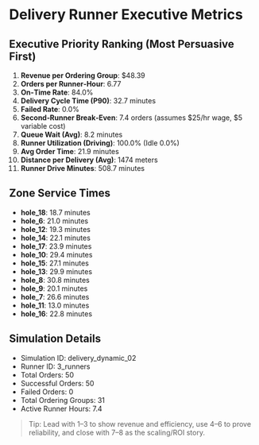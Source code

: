# Delivery Runner Executive Metrics

## Executive Priority Ranking (Most Persuasive First)
1. **Revenue per Ordering Group**: $48.39
2. **Orders per Runner‑Hour**: 6.77
3. **On‑Time Rate**: 84.0%
4. **Delivery Cycle Time (P90)**: 32.7 minutes
5. **Failed Rate**: 0.0%
6. **Second‑Runner Break‑Even**: 7.4 orders (assumes $25/hr wage, $5 variable cost)
7. **Queue Wait (Avg)**: 8.2 minutes
8. **Runner Utilization (Driving)**: 100.0% (Idle 0.0%)
9. **Avg Order Time**: 21.9 minutes
10. **Distance per Delivery (Avg)**: 1474 meters
11. **Runner Drive Minutes**: 508.7 minutes

## Zone Service Times
- **hole_18**: 18.7 minutes
- **hole_6**: 21.0 minutes
- **hole_12**: 19.3 minutes
- **hole_14**: 22.1 minutes
- **hole_17**: 23.9 minutes
- **hole_10**: 29.4 minutes
- **hole_15**: 27.1 minutes
- **hole_13**: 29.9 minutes
- **hole_8**: 30.8 minutes
- **hole_9**: 20.1 minutes
- **hole_7**: 26.6 minutes
- **hole_11**: 13.0 minutes
- **hole_16**: 22.8 minutes


## Simulation Details
- Simulation ID: delivery_dynamic_02
- Runner ID: 3_runners
- Total Orders: 50
- Successful Orders: 50
- Failed Orders: 0
- Total Ordering Groups: 31
- Active Runner Hours: 7.4

> Tip: Lead with 1–3 to show revenue and efficiency, use 4–6 to prove reliability, and close with 7–8 as the scaling/ROI story.
